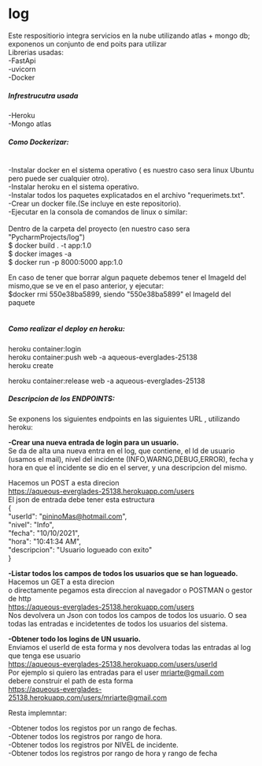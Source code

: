 # log
Este respositiorio integra servicios en la nube  utilizando atlas + mongo db; exponenos un conjunto de end poits para utilizar<br/> 
Librerias usadas:<br/> 
-FastApi<br/>
-uvicorn<br/>
-Docker<br/>

##### **Infrestrucutra usada**
-Heroku <br/>
-Mongo atlas<br/>

##### **Como Dockerizar:**<br/><br/>
-Instalar docker en el sistema operativo ( es nuestro caso sera linux Ubuntu pero puede ser cualquier otro).<br/>
-Instalar heroku en el sistema operativo.<br/>
-Instalar todos los paquetes explicatados en el archivo "requerimets.txt".<br/>
-Crear un docker file.(Se incluye en este repositorio).<br/>
-Ejecutar en la consola de comandos de linux o similar: <br/>
<br/>
Dentro de la carpeta del proyecto (en nuestro caso sera "PycharmProjects/log")<br/>
$ docker build . -t app:1.0  <br/>
$ docker images -a   <br/>
$ docker run -p 8000:5000 app:1.0  <br/>

En caso de tener  que borrar algun paquete debemos  tener el ImageId del mismo,que se ve en el paso anterior, y ejecutar:<br/>
$docker rmi  550e38ba5899, siendo "550e38ba5899" el ImageId del paquete <br/>
<br/>
##### **Como realizar el deploy en heroku:**
heroku container:login <br/>
heroku container:push web -a aqueous-everglades-25138<br/>
heroku create<br/>

heroku container:release web -a aqueous-everglades-25138<br/>
##### **Descripcion de los ENDPOINTS:** <br/>
Se exponens los siguientes endpoints en las siguientes URL , utilizando heroku:<br/>

**-Crear una nueva entrada de login para un usuario.** <br/>
Se da de alta una nueva entra en el log, que contiene, el Id de usuario (usamos el mail), nivel del incidente (INFO,WARNG,DEBUG,ERROR), fecha y hora en que el incidente se dio en el server, y una descripcion del mismo.<br/>

Hacemos un POST a esta direcion<br/>
https://aqueous-everglades-25138.herokuapp.com/users <br/>
El json de entrada debe tener esta estructura <br/>
{<br/>
  "userId": "pininoMas@hotmail.com",<br/>
  "nivel": "Info",<br/>
  "fecha": "10/10/2021",<br/>
  "hora": "10:41:34 AM",<br/>
  "descripcion": "Usuario logueado con exito"<br/>
}<br/>

**-Listar todos los campos de todos los usuarios  que se han logueado.** <br/>
Hacemos un GET a esta direcion<br/>
o directamente pegamos esta direccion al navegador o POSTMAN o gestor de http<br/>
https://aqueous-everglades-25138.herokuapp.com/users<br/>
Nos devolvera un Json con todos los campos de todos los usuario. O sea todas las entradas e incidetentes de todos los usuarios del sistema.<br/>

**-Obtener todo  los logins de UN usuario.**<br/>
Enviamos el userId  de esta forma y nos devolvera todas las entradas al log que tenga ese usuario <br/>
https://aqueous-everglades-25138.herokuapp.com/users/userId <br/>
Por ejemplo si quiero las entradas para el user mriarte@gmail.com <br/>
debere construir el path de esta forma <br/>
https://aqueous-everglades-25138.herokuapp.com/users/mriarte@gmail.com <br/>

Resta implemntar: <br/>

-Obtener todos los registos por un rango de fechas.<br/>
-Obtener todos los registros por rango de hora.<br/>
-Obtener todos los registros por NIVEL de incidente.<br/>
-Obtener todos los registros por rango de hora y rango de fecha <br/>

